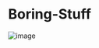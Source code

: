 # Boring-Stuff

![image](https://github.com/user-attachments/assets/79131045-cf12-4900-a5fa-1f6d3c2e8225)
